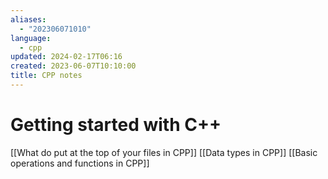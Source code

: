 ```yaml
---
aliases:
  - "202306071010"
language:
  - cpp
updated: 2024-02-17T06:16
created: 2023-06-07T10:10:00
title: CPP notes
---
```

# Getting started with C++
[[What do put at the top of your files in CPP]]
[[Data types in CPP]]
[[Basic operations and functions in CPP]]